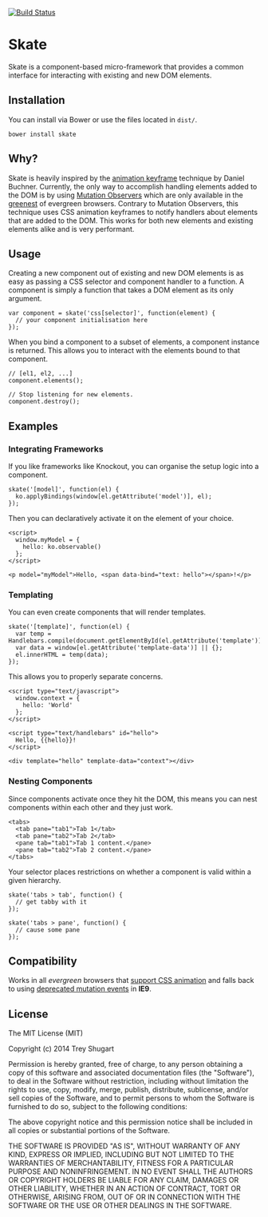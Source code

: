 [![Build Status](https://travis-ci.org/treshugart/skate.png?branch=master)](https://travis-ci.org/treshugart/skate)

Skate
=====

Skate is a component-based micro-framework that provides a common interface for interacting with existing and new DOM elements.

Installation
------------

You can install via Bower or use the files located in `dist/`.

    bower install skate

Why?
----

Skate is heavily inspired by the [animation keyframe](http://www.backalleycoder.com/2012/04/25/i-want-a-damnodeinserted/) technique by Daniel Buchner. Currently, the only way to accomplish handling elements added to the DOM is by using [Mutation Observers](https://developer.mozilla.org/en/docs/Web/API/MutationObserver) which are only available in the [greenest](https://developer.mozilla.org/en/docs/Web/API/MutationObserver#Browser_compatibility) of evergreen browsers. Contrary to Mutation Observers, this technique uses CSS animation keyframes to notify handlers about elements that are added to the DOM. This works for both new elements and existing elements alike and is very performant.

Usage
-----

Creating a new component out of existing and new DOM elements is as easy as passing a CSS selector and component handler to a function. A component is simply a function that takes a DOM element as its only argument.

    var component = skate('css[selector]', function(element) {
      // your component initialisation here
    });

When you bind a component to a subset of elements, a component instance is returned. This allows you to interact with the elements bound to that component.

    // [el1, el2, ...]
    component.elements();

    // Stop listening for new elements.
    component.destroy();

Examples
--------

### Integrating Frameworks

If you like frameworks like Knockout, you can organise the setup logic into a component.

    skate('[model]', function(el) {
      ko.applyBindings(window[el.getAttribute('model')], el);
    });

Then you can declaratively activate it on the element of your choice.

    <script>
      window.myModel = {
        hello: ko.observable()
      };
    </script>

    <p model="myModel">Hello, <span data-bind="text: hello"></span>!</p>

### Templating

You can even create components that will render templates.

    skate('[template]', function(el) {
      var temp = Handlebars.compile(document.getElementById(el.getAttribute('template')));
      var data = window[el.getAttribute('template-data')] || {};
      el.innerHTML = temp(data);
    });

This allows you to properly separate concerns.

    <script type="text/javascript">
      window.context = {
        hello: 'World'
      };
    </script>

    <script type="text/handlebars" id="hello">
      Hello, {{hello}}!
    </script>

    <div template="hello" template-data="context"></div>

### Nesting Components

Since components activate once they hit the DOM, this means you can nest components within each other and they just work.

    <tabs>
      <tab pane="tab1">Tab 1</tab>
      <tab pane="tab2">Tab 2</tab>
      <pane tab="tab1">Tab 1 content.</pane>
      <pane tab="tab2">Tab 2 content.</pane>
    </tabs>

Your selector places restrictions on whether a component is valid within a given hierarchy.

    skate('tabs > tab', function() {
      // get tabby with it
    });

    skate('tabs > pane', function() {
      // cause some pane
    });

Compatibility
-------------

Works in all *evergreen* browsers that [support CSS animation](http://caniuse.com/#feat=css-animation) and falls back to using [deprecated mutation events](https://developer.mozilla.org/en-US/docs/Web/Guide/Events/Mutation_events) in **IE9**.

License
-------

The MIT License (MIT)

Copyright (c) 2014 Trey Shugart

Permission is hereby granted, free of charge, to any person obtaining a copy of
this software and associated documentation files (the "Software"), to deal in
the Software without restriction, including without limitation the rights to
use, copy, modify, merge, publish, distribute, sublicense, and/or sell copies of
the Software, and to permit persons to whom the Software is furnished to do so,
subject to the following conditions:

The above copyright notice and this permission notice shall be included in all
copies or substantial portions of the Software.

THE SOFTWARE IS PROVIDED "AS IS", WITHOUT WARRANTY OF ANY KIND, EXPRESS OR
IMPLIED, INCLUDING BUT NOT LIMITED TO THE WARRANTIES OF MERCHANTABILITY, FITNESS
FOR A PARTICULAR PURPOSE AND NONINFRINGEMENT. IN NO EVENT SHALL THE AUTHORS OR
COPYRIGHT HOLDERS BE LIABLE FOR ANY CLAIM, DAMAGES OR OTHER LIABILITY, WHETHER
IN AN ACTION OF CONTRACT, TORT OR OTHERWISE, ARISING FROM, OUT OF OR IN
CONNECTION WITH THE SOFTWARE OR THE USE OR OTHER DEALINGS IN THE SOFTWARE.
